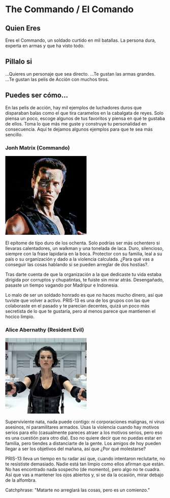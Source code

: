 # The Commando / El Comando

## Quien Eres

Eres el Commando, un soldado curtido en mil batallas. La persona dura, experta en armas y que ha visto todo.

## Pillalo si

...Quieres un personaje que sea directo.
...Te gustan las armas grandes.
...Te gustan las pelis de Acción con muchos tiros.

## Puedes ser cómo...

En las pelis de acción, hay mil ejemplos de luchadores duros que disparaban balas como el que tira caramelos en la cabalgata de reyes. Solo piensa un poco, escoge algunos de tus favoritos y piensa en qué te gustaba de ellos. Toma lo que más me guste y construye tu personalidad en consecuencia. Aquí te dejamos algunos ejemplos para que te sea más sencillo.

<div style="page-break-after: always;"></div>

### Jonh Matrix (Commando)

![Matrix](./imgs/John-Matrix-Commando-Schwarzenegger-a.jpg)

El epítome de tipo duro de los ochenta. Solo podrías ser más ochentero si llevaras calentadores, un walkman y una tonelada de laca. Duro, silencioso, siempre con la frase lapidaria en la boca. Protector con su familia, leal a su país o su organización y dado a la violencia calculada. ¿Para qué vas a conseguir las cosas hablando si se pueden arreglar de dos hostias?.

Tras darte cuenta de que la organización a la que dedicaste tu vida estaba dirigida por corruptos y chupatintas, te fuiste sin mirar atrás. Desengañado, pasaste un tiempo vagando por Madripur e Indonesia.

Lo malo de ser un soldado honrado es que no haces mucho dinero, así que tuviste que volver a activo. PRIS-13 es una de los grupos con las que colaboraste en el pasado y te parecían decentes, quizá un poco más secretista de lo que te gustaría, pero al menos parece que mantienen el hocico limpio.

<div style="page-break-after: always;"></div>

### Alice Abernathy (Resident Evil)

![Alice](./imgs/1200px-Resident_Evil_Afterlife.jpg)

Superviviente nata, nada puede contigo: ni corporaciones malignas, ni virus asesinos, ni paramilitares armados. Usas la violencia cuando hay motivos serios para ello (casualmente pareces atraer a los motivos serios, pero eso es una cuestión para otro día). Eso no quiere decir que no puedas estar en familia, pero tiendes a distanciarte de la gente. Los amigos de hoy pueden llegar a ser los objetivos del mañana, así que ¿Por qué molestarse?

PRIS-13 lleva un tiempo en tu radar así que, cuando intentaron reclutarte, no te resististe demasiado. Nadie está tan limpio como ellos afirman que están. No has encontrado nada sospecho (de momento), pero algo no te cuadra. Así que vas a mantener los ojos abiertos y, si se da la ocasión, mirar debajo de la alfombra.

Catchphrase: "Matarte no arreglará las cosas, pero es un comienzo."
